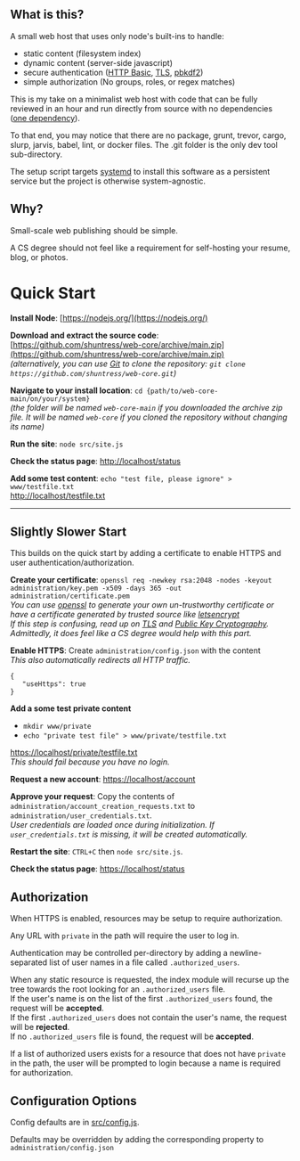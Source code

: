 
## What is this?
A small web host that uses only node's built-ins to handle:
 - static content (filesystem index)
 - dynamic content (server-side javascript)
 - secure authentication ([HTTP Basic](https://tools.ietf.org/html/rfc7617), [TLS](https://tools.ietf.org/html/rfc8446), [pbkdf2](https://tools.ietf.org/html/rfc8018))
 - simple authorization (No groups, roles, or regex matches)

This is my take on a minimalist web host with code that
can be fully reviewed in an hour and run directly from
source with no dependencies ([one dependency](https://nodejs.org)).

To that end, you may notice that there are no package, grunt, trevor, cargo,
slurp, jarvis, babel, lint, or docker files. The .git folder is the only dev
tool sub-directory.

The setup script targets [systemd](https://systemd.io/) to install this software as a persistent service but the project is otherwise system-agnostic.

## Why?
Small-scale web publishing should be simple.

A CS degree should not feel like a requirement for self-hosting your resume, blog, or photos.

# Quick Start
**Install Node**: [https://nodejs.org/](https://nodejs.org/)

**Download and extract the source code**: [https://github.com/shuntress/web-core/archive/main.zip](https://github.com/shuntress/web-core/archive/main.zip)  
*(alternatively, you can use [Git](https://git-scm.com/downloads) to clone the repository: `git clone https://github.com/shuntress/web-core.git`)*  

**Navigate to your install location**: `cd {path/to/web-core-main/on/your/system}`  
*(the folder will be named `web-core-main` if you downloaded the archive zip file. It will be named `web-core` if you cloned the repository without changing its name)*

**Run the site**: `node src/site.js`

**Check the status page**: [http://localhost/status](http://localhost/private/status)

**Add some test content**: `echo "test file, please ignore" > www/testfile.txt`  
[http://localhost/testfile.txt](http://localhost/testfile.txt)

---

## Slightly Slower Start

This builds on the quick start by adding a certificate to enable HTTPS and user authentication/authorization.

**Create your certificate**: `openssl req -newkey rsa:2048 -nodes -keyout administration/key.pem -x509 -days 365 -out administration/certificate.pem`  
*You can use [openssl](https://www.openssl.org/) to generate your own un-trustworthy certificate or have a certificate generated by trusted source like [letsencrypt](https://letsencrypt.org/getting-started/)*  
*If this step is confusing, read up on [TLS](https://en.m.wikipedia.org/wiki/Transport_Layer_Security) and [Public Key Cryptography](https://en.m.wikipedia.org/wiki/Public-key_cryptography).*  
*Admittedly, it does feel like a CS degree would help with this part.*

**Enable HTTPS**: Create `administration/config.json` with the content  
*This also automatically redirects all HTTP traffic.*
```
{
   "useHttps": true
}
```

**Add a some test private content**
 - `mkdir www/private`
 - `echo "private test file" > www/private/testfile.txt`

[https://localhost/private/testfile.txt](https://localhost/private/testfile.txt)  
*This should fail because you have no login.*

**Request a new account**: [https://localhost/account](https://localhost/account)

**Approve your request**: Copy the contents of `administration/account_creation_requests.txt` to `administration/user_credentials.txt`.  
*User credentials are loaded once during initialization. If `user_credentials.txt` is missing, it will be created automatically.*

**Restart the site**: `CTRL+C` then `node src/site.js`.

**Check the status page**: [https://localhost/status](https://localhost/private/status)

## Authorization
When HTTPS is enabled, resources may be setup to require authorization.

Any URL with `private` in the path will require the user to log in.

Authentication may be controlled per-directory by adding a newline-separated list of user names in a file called `.authorized_users`.

When any static resource is requested, the index module will recurse up the tree towards the root looking for an `.authorized_users` file.  
If the user's name is on the list of the first `.authorized_users` found, the request will be **accepted**.  
If the first `.authorized_users` does not contain the user's name, the request will be **rejected**.  
If no `.authorized_users` file is found, the request will be **accepted**.

If a list of authorized users exists for a resource that does not have `private` in the path, the user will be prompted to login because a name is required for authorization.

## Configuration Options
Config defaults are in [src/config.js](https://github.com/shuntress/web-core/blob/main/src/config.js).

Defaults may be overridden by adding the corresponding property to `administration/config.json`
